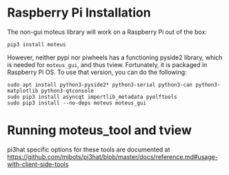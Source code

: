 # Raspberry Pi Installation #

The non-gui moteus library will work on a Raspberry Pi out of the box:

```
pip3 install moteus
```

However, neither pypi nor piwheels has a functioning pyside2 library,
which is needed for `moteus_gui`, and thus tview.  Fortunately, it is
packaged in Raspberry Pi OS.  To use that version, you can do the
following:

```
sudo apt install python3-pyside2* python3-serial python3-can python3-matplotlib python3-qtconsole
sudo pip3 install asyncqt importlib_metadata pyelftools
sudo pip3 install --no-deps moteus moteus_gui
```

# Running moteus_tool and tview #

pi3hat specific options for these tools are documented at https://github.com/mjbots/pi3hat/blob/master/docs/reference.md#usage-with-client-side-tools
